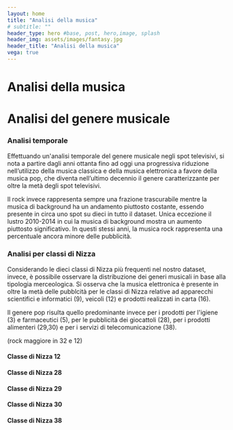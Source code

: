 ```yaml
---
layout: home
title: "Analisi della musica"
# subtitle: ""
header_type: hero #base, post, hero,image, splash
header_img: assets/images/fantasy.jpg
header_title: "Analisi della musica"
vega: true
---
```


# Analisi della musica



<vegachart schema-url="{{site.baseurl}}/assets/charts/music_charts/music_lustrum.json" style="width: 100%"></vegachart>


# Analisi del genere musicale

### Analisi temporale

Effettuando un'analisi temporale del genere musicale negli spot televisivi, si nota a partire dagli anni ottanta fino 
ad oggi una progressiva riduzione nell’utilizzo della musica classica e 
della musica elettronica a favore della musica pop, che diventa nell’ultimo decennio il genere caratterizzante per 
oltre la metà degli spot televisivi. 

Il rock invece rappresenta sempre una frazione trascurabile mentre la musica di background ha un andamento piuttosto 
costante, essendo presente in circa uno spot su dieci in tutto il dataset.
Unica eccezione il lustro 2010-2014 in cui la musica di background mostra un aumento piuttosto significativo. 
In questi stessi anni, la musica rock rappresenta una percentuale ancora minore delle pubblicità. 

<vegachart schema-url="{{site.baseurl}}/assets/charts/music_charts/streamgraph.json" style="width: 100%"></vegachart>

<vegachart schema-url="{{site.baseurl}}/assets/charts/music_charts/lustrum3.json" style="width: 100%"></vegachart>

### Analisi per classi di Nizza
Considerando le dieci classi di Nizza più frequenti nel nostro dataset, invece, è possibile osservare la distribuzione
dei generi musicali in base alla tipologia merceologica. Si osserva che la musica elettronica è presente in oltre la 
metà delle pubblcità per le classi di Nizza relative ad apparecchi scientifici e informatici (9), veicoli (12) e 
prodotti realizzati in carta (16).

Il genere pop risulta quello predominante invece per i prodotti per l'igiene (3) e farmaceutici (5), 
per le pubblicità dei giocattoli (28), per i prodotti alimenteri (29,30) e per i servizi di telecomunicazione (38).

(rock maggiore in 32 e 12)

<vegachart schema-url="{{site.baseurl}}/assets/charts/music_charts/nice_top10.json" style="width: 100%"></vegachart>

#### Classe di Nizza 12
<vegachart schema-url="{{site.baseurl}}/assets/charts/music_charts/nice12.json" style="width: 100%"></vegachart>

#### Classe di Nizza 28
<vegachart schema-url="{{site.baseurl}}/assets/charts/music_charts/nice28.json" style="width: 100%"></vegachart>

#### Classe di Nizza 29
<vegachart schema-url="{{site.baseurl}}/assets/charts/music_charts/nice29.json" style="width: 100%"></vegachart>

#### Classe di Nizza 30
<vegachart schema-url="{{site.baseurl}}/assets/charts/music_charts/nice30.json" style="width: 100%"></vegachart>

#### Classe di Nizza 38
<vegachart schema-url="{{site.baseurl}}/assets/charts/music_charts/nice38.json" style="width: 100%"></vegachart>